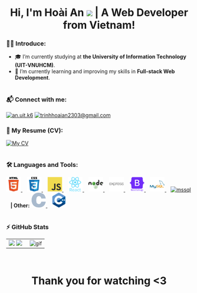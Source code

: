 <h1 align="center"> Hi, I'm Hoài An <img src="https://media.giphy.com/media/hvRJCLFzcasrR4ia7z/giphy.gif" width="25px"> | A Web Developer from Vietnam! </h1>


<h3 align="left">🧑‍💻 Introduce:</h3>

- 🎓 I’m currently studying at **the University of Information Technology (UIT-VNUHCM)**.
- 🌱 I’m currently learning and improving my skills in **Full-stack Web Development**.

<h1></h1>

<h3 align="left">📬 Connect with me:</h3>
<p align="left">
<a href="https://www.facebook.com/an.uit.k6/" target="blank"><img align="center" src="https://raw.githubusercontent.com/rahuldkjain/github-profile-readme-generator/master/src/images/icons/Social/facebook.svg" alt="an.uit.k6" height="30" width="40" /></a>
<a href="mailto:trinhhoaian2303@gmail.com" target="blank"><img align="center" src="https://simpleicons.org/icons/gmail.svg" alt="trinhhoaian2303@gmail.com" height="30" width="40" /></a>
</p>

<h3 align="left">📄 My Resume (CV):</h3>
<p align="left">
  <a href="https://www.topcv.vn/xem-cv/AFVWBlJXUgBTBQNUA10OUQQBBglRAlAFAAkCVQd2ce" target="_blank">
    <img alt="My CV" src="https://img.shields.io/badge/View_My_CV-TopCV-00b14f?style=for-the-badge&logo=topcv&logoColor=white"/>
  </a>
</p>
<h1></h1>

<h3 align="left">🛠 Languages and Tools:</h3>
<p align="left">
  <a href="https://www.w3.org/html/" target="_blank" rel="noreferrer"> <img src="https://raw.githubusercontent.com/devicons/devicon/master/icons/html5/html5-original-wordmark.svg" alt="html5" width="40" height="40"/> </a>&nbsp;&nbsp;
  <a href="https://www.w3schools.com/css/" target="_blank" rel="noreferrer"> <img src="https://raw.githubusercontent.com/devicons/devicon/master/icons/css3/css3-original-wordmark.svg" alt="css3" width="40" height="40"/> </a>&nbsp;&nbsp;
  <a href="https://developer.mozilla.org/en-US/docs/Web/JavaScript" target="_blank" rel="noreferrer"> <img src="https://raw.githubusercontent.com/devicons/devicon/master/icons/javascript/javascript-original.svg" alt="javascript" width="40" height="40"/> </a>&nbsp;&nbsp;
  <a href="https://reactjs.org/" target="_blank" rel="noreferrer"> <img src="https://raw.githubusercontent.com/devicons/devicon/master/icons/react/react-original-wordmark.svg" alt="react" width="40" height="40"/> </a>&nbsp;&nbsp;
  <a href="https://nodejs.org" target="_blank" rel="noreferrer"> <img src="https://raw.githubusercontent.com/devicons/devicon/master/icons/nodejs/nodejs-original-wordmark.svg" alt="nodejs" width="40" height="40"/> </a>&nbsp;&nbsp;
<a href="https://expressjs.com" target="_blank" rel="noreferrer"> <img src="https://raw.githubusercontent.com/devicons/devicon/master/icons/express/express-original-wordmark.svg" alt="express" width="40" height="40"/> </a>&nbsp;&nbsp;
  <a href="https://getbootstrap.com" target="_blank" rel="noreferrer"> <img src="https://raw.githubusercontent.com/devicons/devicon/master/icons/bootstrap/bootstrap-plain-wordmark.svg" alt="bootstrap" width="40" height="40"/> </a>&nbsp;&nbsp;
  <a href="https://www.mysql.com/" target="_blank" rel="noreferrer"> <img src="https://raw.githubusercontent.com/devicons/devicon/master/icons/mysql/mysql-original-wordmark.svg" alt="mysql" width="40" height="40"/> </a>&nbsp;&nbsp;
  <a href="https://www.microsoft.com/en-us/sql-server" target="_blank" rel="noreferrer"> <img src="https://www.svgrepo.com/show/303229/microsoft-sql-server-logo.svg" alt="mssql" width="40" height="40"/> </a>&nbsp;&nbsp;
<strong>| Other:</strong>  
  <a href="https://www.cprogramming.com/" target="_blank" rel="noreferrer"> <img src="https://raw.githubusercontent.com/devicons/devicon/master/icons/c/c-original.svg" alt="c" width="40" height="40"/> </a>&nbsp;&nbsp;
  <a href="https://www.w3schools.com/cpp/" target="_blank" rel="noreferrer"> <img src="https://raw.githubusercontent.com/devicons/devicon/master/icons/cplusplus/cplusplus-original.svg" alt="cplusplus" width="40" height="40"/> </a>
</p>
<h1></h1>

### :zap: GitHub Stats
<table>
<tr>
  <td width="48%">
    <img src="https://github-readme-stats.vercel.app/api?username=Calvinan132&show_icons=true&hide=contribs,issues&hide_border=true" />
    <img src="https://github-readme-stats.vercel.app/api/top-langs/?username=Calvinan132&layout=compact&show_icons=true&hide_border=true" />
  </td>
  <td width="52%"><img alt="gif" align="right" src="https://media.tenor.com/6JptszQgCnkAAAAi/text-work.gif"/></td>
</tr>
<table>

<br/>

<h1 align="center" >Thank you for watching <3</h1>

